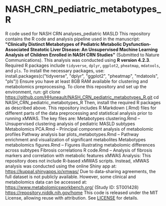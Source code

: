 # NASH_CRN_pediatric_metabotypes_R
R code used for NASH CRN analyses_pediatric MASLD
This repository contains the R code and analysis pipeline used in the manuscript: **"Clinically Distinct Metabotypes of Pediatric Metabolic Dysfunction-Associated Steatotic Liver Disease: An Unsupervised Machine Learning Analysis of Children Enrolled in NASH CRN Studies"** (Submitted to Nature Communications). This analysis was conducted using **R version 4.2.3**. Required R packages include `tidyverse`, `dplyr`, `ggplot2`, `pheatmap`, `mdatools`, and `pls`. To install the necessary packages, use:
install.packages(c("tidyverse", "dplyr", "ggplot2", "pheatmap", "mdatools", "pls"))
Ensure you have at least 8GB RAM available for clustering and metabolomics preprocessing. To clone this repository and set up the environment, run:
git clone https://github.com/HHuneault/NASH_CRN_pediatric_metabotypes_R.git
cd NASH_CRN_pediatric_metabotypes_R
Then, install the required R packages as described above. This repository includes R Markdown (.Rmd) files for different parts of the data preprocessing and statistical analysis prior to running xMWAS. The key files are:
Metabotypes clustering.Rmd – Unsupervised clustering analysis of pediatric MASLD subtypes
Metabolomics PCA.Rmd – Principal component analysis of metabolomic profiles
Pathway analysis bar plots_metabotypes.Rmd – Pathway enrichment and visualization of significant metabolites
Metabotypes metabolomics figures.Rmd – Figures illustrating metabolomic differences across subtypes
Fibrosis correlations R code.Rmd – Analysis of fibrosis markers and correlation with metabolic features
xMWAS Analysis: This repository does not include R-based xMWAS scripts. Instead, xMWAS analysis was conducted using the online Shiny app at: https://kuppal.shinyapps.io/xmwas/
Due to data-sharing agreements, the full dataset is not publicly available. However, some clinical and metabolomics data can be accessed at:
https://www.metabolomicsworkbench.org/ (Study ID: ST001428) 
https://repository.niddk.nih.gov/home
This code is released under the MIT License, allowing reuse with attribution. See [LICENSE](LICENSE) for details.
